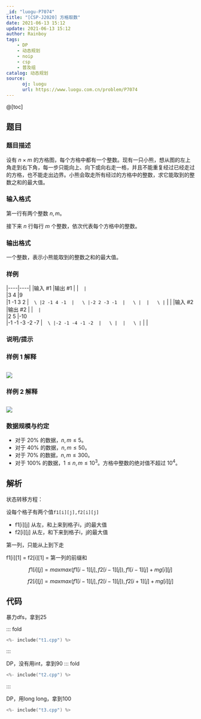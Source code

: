 ```yaml
---
_id: "luogu-P7074"
title: "[CSP-J2020] 方格取数"
date: 2021-06-13 15:12
update: 2021-06-13 15:12
author: Rainboy
tags:
    - DP
    - 动态规划
    - noip
    - csp
    - 普及组
catalog: 动态规划
source:
      oj: luogu
      url: https://www.luogu.com.cn/problem/P7074
---
```


@[toc]

## 题目



### 题目描述

设有 $n \times m$ 的方格图，每个方格中都有一个整数。现有一只小熊，想从图的左上角走到右下角，每一步只能向上、向下或向右走一格，并且不能重复经过已经走过的方格，也不能走出边界。小熊会取走所有经过的方格中的整数，求它能取到的整数之和的最大值。



### 输入格式
第一行有两个整数 $n, m$。

接下来 $n$ 行每行 $m$ 个整数，依次代表每个方格中的整数。



### 输出格式

一个整数，表示小熊能取到的整数之和的最大值。



### 样例

|----|----|
|输入 #1  |输出 #1  |
|```  |```  \
|3 4  |9  \
|1 -1 3 2  |```  \
|2 -1 4 -1  |   \
|-2 2 -3 -1  |   \
|  |   \
|```  |   |
|输入 #2  |输出 #2  |
|```  |```  \
|2 5  |-10  \
|-1 -1 -3 -2 -7  |```  \
|-2 -1 -4 -1 -2  |   \
|  |   \
|```  |   |



### 说明/提示
### 样例 1 解释

![](https://cdn.luogu.com.cn/upload/image_hosting/sq4638pa.png)
---

### 样例 2 解释

![](https://cdn.luogu.com.cn/upload/image_hosting/7tfdyabk.png)
---

### 数据规模与约定
- 对于 $20\%$ 的数据，$n, m \le 5$。
- 对于 $40\%$ 的数据，$n, m \le 50$。
- 对于 $70\%$ 的数据，$n, m \le 300$。
- 对于 $100\%$ 的数据，$1 \le n,m \le 10^3$。方格中整数的绝对值不超过 $10^4$。


## 解析

状态转移方程：

设每个格子有两个值`f1[i][j],f2[i][j]`

 - f1[i][j] 从左，和上来到格子i，j的最大值
 - f2[i][j] 从左，和下来到格子i，j的最大值

第一列，只能从上到下走

f1[i][1] = f2[i][1] = 第一列的前缀和

$$
f1[i][j] = max{ max(f1[i-1][j],f2[i-1][j]),f1[i-1][j]} + mg[i][j]
$$

$$
f2[i][j] = max{ max(f1[i-1][j],f2[i-1][j]),f2[i+1][j]} + mg[i][j]
$$

## 代码

暴力dfs，拿到25

::: fold
```c
<%- include("t1.cpp") %>
```
:::


DP，没有用int，拿到90
::: fold
```c
<%- include("t2.cpp") %>
```
:::


DP，用long long，拿到100
```c
<%- include("t3.cpp") %>
```


